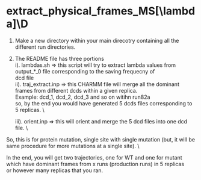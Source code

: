 # extract_physical_frames_MS\[\lambda]\D
1. Make a new directory within your main direcotry containing all the different run directories.
2. The README file has three portions \
   i). lambdas.sh => this script will try to extract lambda values from output_*_0 file corresponding to the saving frequecny of \
                     dcd file \
   ii). traj_extract.inp => this CHARMM file will merge all the dominant frames from different dcds within a given replica. \
                            Example: dcd_1, dcd_2, dcd_3 and so on witihn run82a \
                            so, by the end you would have generated 5 dcds files corresponding to 5 replicas. \

   iii). orient.inp => this will orient and merge the 5 dcd files into one dcd file. \


So, this is for protein mutation, single site with single mutation (but, it will be same procedure for more mutations at a single site). \

In the end, you will get two trajectories, one for WT and one for mutant which have dominant frames from x runs (production runs) in 5 replicas \
or however many replicas that you ran.
